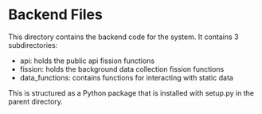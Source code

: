 # Backend Files
This directory contains the backend code for the system. It contains 3 subdirectories:
* api: holds the public api fission functions
* fission: holds the background data collection fission functions
* data_functions: contains functions for interacting with static data

This is structured as a Python package that is installed with setup.py in the parent directory.